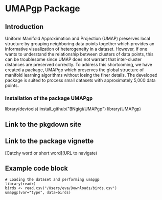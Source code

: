 # UMAPgp Package

## Introduction

Uniform Manifold Approximation and Projection (UMAP) preserves local structure by grouping neighboring data points together which provides an informative visualization of heterogeneity in a dataset. However, if one wants to understand the relationship between clusters of data points, this can be troublesome since UMAP does not warrant that inter-cluster distances are preserved correctly. To address this shortcoming, we have created a package, UMAPgp which preserves the global structure of manifold learning algorithms without losing the finer details. The developed package is suited to process small datasets with approximately 5,000 data points.

### Installation of the package UMAPgp

library(devtools)
install_github("BNgigi/UMAPgp")
library(UMAPgp)

## Link to the pkgdown site

## Link to the package vignette
[Catchy word or short word](URL to navigate)

## Example code block
```{r}
# Loading the dataset and performing umapgp
library(readr)
birds <- read.csv("/Users/eva/Downloads/birds.csv") 
umapgp(var="type", data=birds)
```
